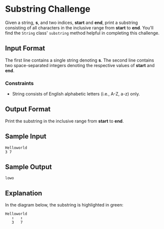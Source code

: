 # Substring Challenge

Given a string, **s**, and two indices, **start** and **end**, print a substring consisting of all characters in the inclusive range from **start** to **end**. You'll find the `String` class' `substring` method helpful in completing this challenge.

## Input Format

The first line contains a single string denoting **s**.
The second line contains two space-separated integers denoting the respective values of **start** and **end**.

### Constraints

- String consists of English alphabetic letters (i.e., A-Z, a-z) only.

## Output Format

Print the substring in the inclusive range from **start** to **end**.

## Sample Input

```
Helloworld
3 7
```

## Sample Output

```
lowo
```

## Explanation

In the diagram below, the substring is highlighted in green:

```
Helloworld
   ↑   ↑
   3   7
```
